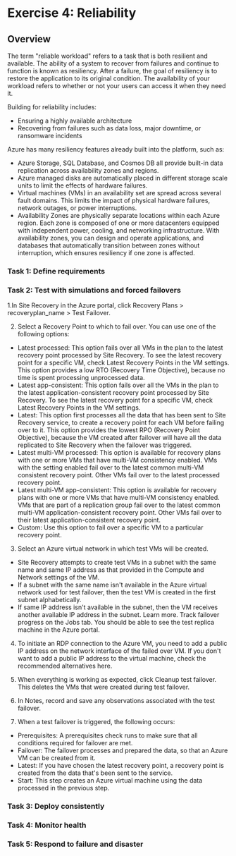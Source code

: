 # Exercise 4: Reliability

## Overview

The term "reliable workload" refers to a task that is both resilient and available. The ability of a system to recover from failures and continue to function is known as resiliency. After a failure, the goal of resiliency is to restore the application to its original condition. The availability of your workload refers to whether or not your users can access it when they need it.

Building for reliability includes:
* Ensuring a highly available architecture
* Recovering from failures such as data loss, major downtime, or ransomware incidents

Azure has many resiliency features already built into the platform, such as:

* Azure Storage, SQL Database, and Cosmos DB all provide built-in data replication across availability zones and regions.
* Azure managed disks are automatically placed in different storage scale units to limit the effects of hardware failures.
* Virtual machines (VMs) in an availability set are spread across several fault domains. This limits the impact of physical hardware failures, network outages, or power interruptions.
* Availability Zones are physically separate locations within each Azure region. Each zone is composed of one or more datacenters equipped with independent power, cooling, and networking infrastructure. With availability zones, you can design and operate applications, and databases that automatically transition between zones without interruption, which ensures resiliency if one zone is affected.


### **Task 1: Define requirements** 

### **Task 2: Test with simulations and forced failovers** 

1.In Site Recovery in the Azure portal, click Recovery Plans > recoveryplan_name > Test Failover.

2. Select a Recovery Point to which to fail over. You can use one of the following options:

* Latest processed: This option fails over all VMs in the plan to the latest recovery point processed by Site Recovery. To see the latest recovery point for a specific VM, check Latest Recovery Points in the VM settings. This option provides a low RTO (Recovery Time Objective), because no time is spent processing unprocessed data.
* Latest app-consistent: This option fails over all the VMs in the plan to the latest application-consistent recovery point processed by Site Recovery. To see the latest recovery point for a specific VM, check Latest Recovery Points in the VM settings.
* Latest: This option first processes all the data that has been sent to Site Recovery service, to create a recovery point for each VM before failing over to it. This option provides the lowest RPO (Recovery Point Objective), because the VM created after failover will have all the data replicated to Site Recovery when the failover was triggered.
* Latest multi-VM processed: This option is available for recovery plans with one or more VMs that have multi-VM consistency enabled. VMs with the setting enabled fail over to the latest common multi-VM consistent recovery point. Other VMs fail over to the latest processed recovery point.
* Latest multi-VM app-consistent: This option is available for recovery plans with one or more VMs that have multi-VM consistency enabled. VMs that are part of a replication group fail over to the latest common multi-VM application-consistent recovery point. Other VMs fail over to their latest application-consistent recovery point.
* Custom: Use this option to fail over a specific VM to a particular recovery point.

3. Select an Azure virtual network in which test VMs will be created.

* Site Recovery attempts to create test VMs in a subnet with the same name and same IP address as that provided in the Compute and Network settings of the VM.
* If a subnet with the same name isn't available in the Azure virtual network used for test failover, then the test VM is created in the first subnet alphabetically.
* If same IP address isn't available in the subnet, then the VM receives another available IP address in the subnet. Learn more.
Track failover progress on the Jobs tab. You should be able to see the test replica machine in the Azure portal.

4. To initiate an RDP connection to the Azure VM, you need to add a public IP address on the network interface of the failed over VM. If you don't want to add a public IP address to the virtual machine, check the recommended alternatives here.

5. When everything is working as expected, click Cleanup test failover. This deletes the VMs that were created during test failover.

6. In Notes, record and save any observations associated with the test failover.

7. When a test failover is triggered, the following occurs:

* Prerequisites: A prerequisites check runs to make sure that all conditions required for failover are met.
* Failover: The failover processes and prepared the data, so that an Azure VM can be created from it.
* Latest: If you have chosen the latest recovery point, a recovery point is created from the data that's been sent to the service.
* Start: This step creates an Azure virtual machine using the data processed in the previous step.






### **Task 3: Deploy consistently** 

### **Task 4: Monitor health** 

### **Task 5: Respond to failure and disaster** 
















































